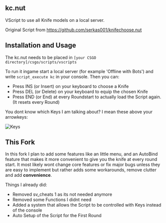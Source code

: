 kc.nut
---------------

VScript to use all Knife models on a local server. 

Original Script from https://github.com/serkas001/knifechoose.nut


Installation and Usage
---------------

The kc.nut needs to be placed in `[your CSGO directory]/csgo/scripts/vscripts`
    
To run it ingame start a local server (for example 'Offline with Bots') and write `script_execute kc`
in your console. Then you can:

* Press INS (or Insert) on your keyboard to choose a Knife
* Press DEL (or Delete) on your keyboard to equip the chosen Knife
* Press END (or End) at every Roundstart to actually load the Script again. (It resets every Round)

You dont know which Keys I am talking about? I mean these above your arrowkeys:

![Keys](http://i.imgur.com/80HBEjD.png)
    
This Fork
-----------------

In this fork I plan to add some features like an little menu, and an AutoBind feature that makes it more convenient to give you the knife at every round start. It most likely wont change core features or fix major bugs unless they are easy to implement but rather adds some workarounds, remove clutter and add **convenience**.

Things I already did:

* Removed sv_cheats 1 as its not needed anymore
* Removed some Functions I didnt need
* Added a system that allows the Script to be controlled with Keys instead of the console
* Auto Setup of the Script for the First Round

    
    

